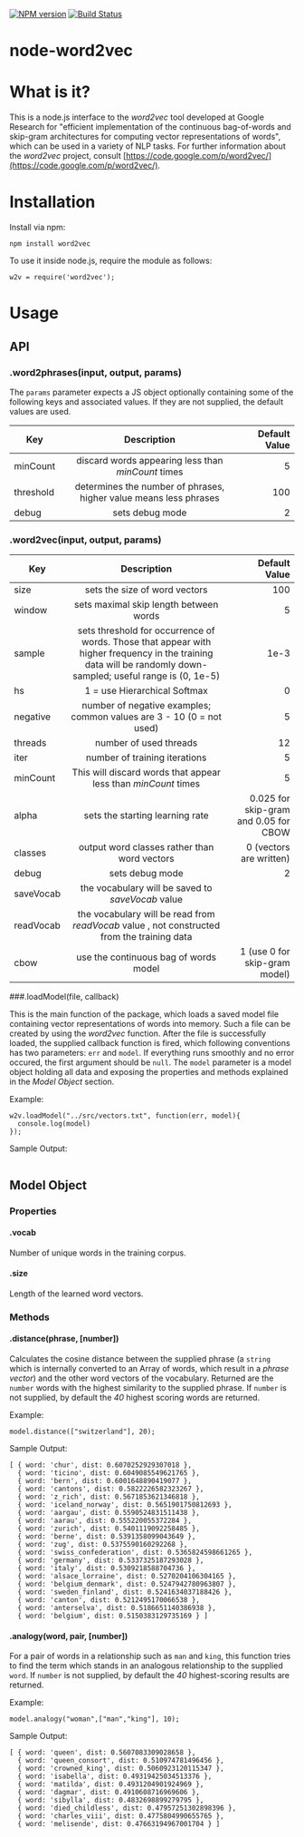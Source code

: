 [![NPM version](https://badge.fury.io/js/word2vec.svg)](http://badge.fury.io/js/word2vec)
[![Build Status](https://travis-ci.org/Planeshifter/node-word2vec.svg)](https://travis-ci.org/Planeshifter/node-word2vec)

node-word2vec
=============

# What is it?

This is a node.js interface to the *word2vec* tool developed at Google Research for "efficient implementation of the continuous bag-of-words and skip-gram architectures for computing vector representations of words", which can be used in a variety of NLP tasks. For further information about the *word2vec* project, consult [https://code.google.com/p/word2vec/](https://code.google.com/p/word2vec/).

# Installation

Install via npm:
```
npm install word2vec
```

To use it inside node.js, require the module as follows:
```
w2v = require('word2vec');
```

# Usage

## API

### .word2phrases(input, output, params)

The `params` parameter expects a JS object optionally containing some of the following keys and associated values. If they are not supplied, the default values are used.


| Key        |   Description           | Default Value |
| ------------- |:-------------:| -----:|
| minCount      | discard words appearing less than *minCount* times | 5 |
| threshold      | determines the number of phrases, higher value means less phrases   | 100 |
| debug         | sets debug mode      | 2 |

### .word2vec(input, output, params)

| Key        |   Description           | Default Value |
| ------------- |:-------------:| -----:|
| size      | sets the size of word vectors| 100 |
| window      | sets maximal skip length between words   | 5 |
| sample         | sets threshold for occurrence of words. Those that appear with higher frequency in the training data will be randomly down-sampled; useful range is (0, 1e-5)      | 1e-3 |
| hs | 1 = use  Hierarchical Softmax | 0 |
| negative | number of negative examples; common values are 3 - 10 (0 = not used) | 5 |
| threads | number of used threads | 12 |
| iter | number of training iterations | 5 |
| minCount | 	This will discard words that appear less than *minCount* times | 5 |
| alpha | sets the starting learning rate  |  0.025 for skip-gram and 0.05 for CBOW |
| classes | output word classes rather than word vectors | 0 (vectors are written) |
| debug | sets debug mode  | 2 |
| saveVocab | the vocabulary will be saved to *saveVocab* value |  |
| readVocab | the vocabulary will be read from *readVocab* value , not constructed from the training data | |
| cbow | use the continuous bag of words model | 1 (use 0 for skip-gram model) |

###.loadModel(file, callback)

This is the main function of the package, which loads a saved model file containing vector representations of words into memory. Such a file can be created by using the *word2vec* function. After the file is successfully loaded, the supplied callback function is fired, which following conventions has two parameters: `err` and `model`. If everything runs smoothly and no error occured, the first argument should be `null`. The `model` parameter is a model object holding all data and exposing the properties and methods explained in the *Model Object* section.

Example:
```
w2v.loadModel("../src/vectors.txt", function(err, model){
  console.log(model)
});
```
Sample Output:

```

```

## Model Object

### Properties

#### .vocab

Number of unique words in the training corpus.

#### .size

Length of the learned word vectors. 

### Methods

#### .distance(phrase, [number])
Calculates the cosine distance between the supplied phrase (a `string` which is internally converted to an Array of words, which result in a *phrase vector*) and the other word vectors of the vocabulary. Returned are the `number` words with the highest similarity to the supplied phrase. If `number` is not supplied, by default the *40* highest scoring words are returned. 

Example:
```
model.distance(["switzerland"], 20);
```
Sample Output:

```
[ { word: 'chur', dist: 0.6070252929307018 },
  { word: 'ticino', dist: 0.6049085549621765 },
  { word: 'bern', dist: 0.6001648890419077 },
  { word: 'cantons', dist: 0.5822226582323267 },
  { word: 'z_rich', dist: 0.5671853621346818 },
  { word: 'iceland_norway', dist: 0.5651901750812693 },
  { word: 'aargau', dist: 0.5590524831511438 },
  { word: 'aarau', dist: 0.555220055372284 },
  { word: 'zurich', dist: 0.5401119092258485 },
  { word: 'berne', dist: 0.5391358099043649 },
  { word: 'zug', dist: 0.5375590160292268 },
  { word: 'swiss_confederation', dist: 0.5365824598661265 },
  { word: 'germany', dist: 0.5337325187293028 },
  { word: 'italy', dist: 0.5309218588704736 },
  { word: 'alsace_lorraine', dist: 0.5270204106304165 },
  { word: 'belgium_denmark', dist: 0.5247942780963807 },
  { word: 'sweden_finland', dist: 0.5241634037188426 },
  { word: 'canton', dist: 0.5212495170066538 },
  { word: 'anterselva', dist: 0.5186651140386938 },
  { word: 'belgium', dist: 0.5150383129735169 } ]
```

#### .analogy(word, pair, [number])
For a pair of words in a relationship such as `man` and `king`, this function tries to find the term which stands in an analogous relationship to the supplied `word`. If `number` is not supplied, by default the *40* highest-scoring results are returned. 

Example:
```
model.analogy("woman",["man","king"], 10);
```

Sample Output:

```
[ { word: 'queen', dist: 0.5607083309028658 },
  { word: 'queen_consort', dist: 0.510974781496456 },
  { word: 'crowned_king', dist: 0.5060923120115347 },
  { word: 'isabella', dist: 0.49319425034513376 },
  { word: 'matilda', dist: 0.4931204901924969 },
  { word: 'dagmar', dist: 0.4910608716969606 },
  { word: 'sibylla', dist: 0.4832698899279795 },
  { word: 'died_childless', dist: 0.47957251302898396 },
  { word: 'charles_viii', dist: 0.4775804990655765 },
  { word: 'melisende', dist: 0.47663194967001704 } ]
```
